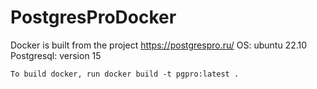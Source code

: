 # PostgresProDocker

Docker is built from the project https://postgrespro.ru/ 
OS: ubuntu 22.10
Postgresql: version 15



```To build docker, run docker build -t pgpro:latest .```

